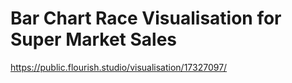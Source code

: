 # Bar Chart Race Visualisation for Super Market Sales 
https://public.flourish.studio/visualisation/17327097/
